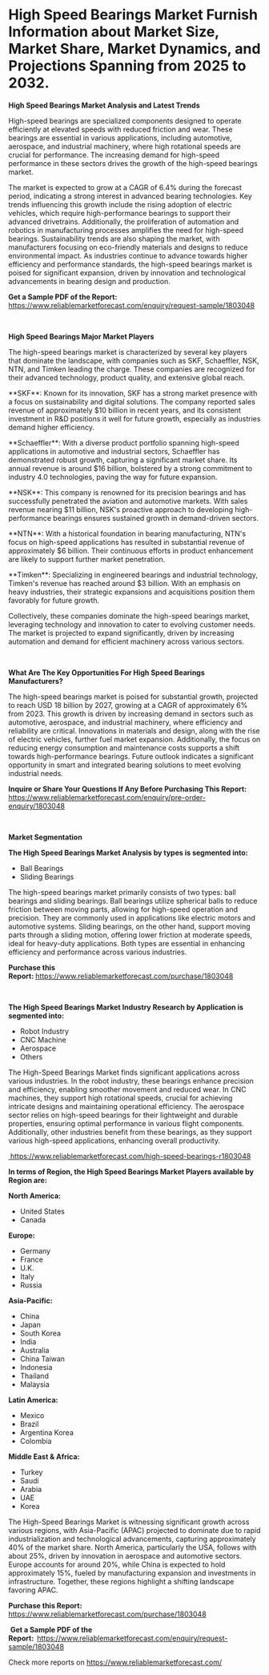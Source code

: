 <p><h1>High Speed Bearings Market Furnish Information about Market Size, Market Share, Market Dynamics, and Projections Spanning from 2025 to 2032.</h1></p><p><strong>High Speed Bearings Market Analysis and Latest Trends</strong></p>
<p><p>High-speed bearings are specialized components designed to operate efficiently at elevated speeds with reduced friction and wear. These bearings are essential in various applications, including automotive, aerospace, and industrial machinery, where high rotational speeds are crucial for performance. The increasing demand for high-speed performance in these sectors drives the growth of the high-speed bearings market.</p><p>The market is expected to grow at a CAGR of 6.4% during the forecast period, indicating a strong interest in advanced bearing technologies. Key trends influencing this growth include the rising adoption of electric vehicles, which require high-performance bearings to support their advanced drivetrains. Additionally, the proliferation of automation and robotics in manufacturing processes amplifies the need for high-speed bearings. Sustainability trends are also shaping the market, with manufacturers focusing on eco-friendly materials and designs to reduce environmental impact. As industries continue to advance towards higher efficiency and performance standards, the high-speed bearings market is poised for significant expansion, driven by innovation and technological advancements in bearing design and production.</p></p>
<p><strong>Get a Sample PDF of the Report:&nbsp;</strong> <a href="https://www.reliablemarketforecast.com/enquiry/request-sample/1803048?utm_campaign=2293&utm_medium=2&utm_source=Github&utm_content=ia&utm_term=10042025&utm_id=high-speed-bearings">https://www.reliablemarketforecast.com/enquiry/request-sample/1803048</a></p>
<p>&nbsp;</p>
<p><strong>High Speed Bearings Major Market Players</strong></p>
<p><p>The high-speed bearings market is characterized by several key players that dominate the landscape, with companies such as SKF, Schaeffler, NSK, NTN, and Timken leading the charge. These companies are recognized for their advanced technology, product quality, and extensive global reach.</p><p>**SKF**: Known for its innovation, SKF has a strong market presence with a focus on sustainability and digital solutions. The company reported sales revenue of approximately $10 billion in recent years, and its consistent investment in R&D positions it well for future growth, especially as industries demand higher efficiency.</p><p>**Schaeffler**: With a diverse product portfolio spanning high-speed applications in automotive and industrial sectors, Schaeffler has demonstrated robust growth, capturing a significant market share. Its annual revenue is around $16 billion, bolstered by a strong commitment to industry 4.0 technologies, paving the way for future expansion.</p><p>**NSK**: This company is renowned for its precision bearings and has successfully penetrated the aviation and automotive markets. With sales revenue nearing $11 billion, NSK's proactive approach to developing high-performance bearings ensures sustained growth in demand-driven sectors.</p><p>**NTN**: With a historical foundation in bearing manufacturing, NTN's focus on high-speed applications has resulted in substantial revenue of approximately $6 billion. Their continuous efforts in product enhancement are likely to support further market penetration.</p><p>**Timken**: Specializing in engineered bearings and industrial technology, Timken's revenue has reached around $3 billion. With an emphasis on heavy industries, their strategic expansions and acquisitions position them favorably for future growth.</p><p>Collectively, these companies dominate the high-speed bearings market, leveraging technology and innovation to cater to evolving customer needs. The market is projected to expand significantly, driven by increasing automation and demand for efficient machinery across various sectors.</p></p>
<p>&nbsp;</p>
<p><strong>What Are The Key Opportunities For High Speed Bearings Manufacturers?</strong></p>
<p><p>The high-speed bearings market is poised for substantial growth, projected to reach USD 18 billion by 2027, growing at a CAGR of approximately 6% from 2023. This growth is driven by increasing demand in sectors such as automotive, aerospace, and industrial machinery, where efficiency and reliability are critical. Innovations in materials and design, along with the rise of electric vehicles, further fuel market expansion. Additionally, the focus on reducing energy consumption and maintenance costs supports a shift towards high-performance bearings. Future outlook indicates a significant opportunity in smart and integrated bearing solutions to meet evolving industrial needs.</p></p>
<p><strong>Inquire or Share Your Questions If Any Before Purchasing This Report:</strong> <a href="https://www.reliablemarketforecast.com/enquiry/pre-order-enquiry/1803048?utm_campaign=2293&utm_medium=2&utm_source=Github&utm_content=ia&utm_term=10042025&utm_id=high-speed-bearings">https://www.reliablemarketforecast.com/enquiry/pre-order-enquiry/1803048</a></p>
<p>&nbsp;</p>
<p><strong>Market Segmentation</strong></p>
<p><strong>The High Speed Bearings Market Analysis by types is segmented into:</strong></p>
<p><ul><li>Ball Bearings</li><li>Sliding Bearings</li></ul></p>
<p><p>The high-speed bearings market primarily consists of two types: ball bearings and sliding bearings. Ball bearings utilize spherical balls to reduce friction between moving parts, allowing for high-speed operation and precision. They are commonly used in applications like electric motors and automotive systems. Sliding bearings, on the other hand, support moving parts through a sliding motion, offering lower friction at moderate speeds, ideal for heavy-duty applications. Both types are essential in enhancing efficiency and performance across various industries.</p></p>
<p><strong>Purchase this Report:&nbsp;</strong><a href="https://www.reliablemarketforecast.com/purchase/1803048?utm_campaign=2293&utm_medium=2&utm_source=Github&utm_content=ia&utm_term=10042025&utm_id=high-speed-bearings">https://www.reliablemarketforecast.com/purchase/1803048</a></p>
<p>&nbsp;</p>
<p><strong>The High Speed Bearings Market Industry Research by Application is segmented into:</strong></p>
<p><ul><li>Robot Industry</li><li>CNC Machine</li><li>Aerospace</li><li>Others</li></ul></p>
<p><p>The High-Speed Bearings Market finds significant applications across various industries. In the robot industry, these bearings enhance precision and efficiency, enabling smoother movement and reduced wear. In CNC machines, they support high rotational speeds, crucial for achieving intricate designs and maintaining operational efficiency. The aerospace sector relies on high-speed bearings for their lightweight and durable properties, ensuring optimal performance in various flight components. Additionally, other industries benefit from these bearings, as they support various high-speed applications, enhancing overall productivity.</p></p>
<p><a href="https://www.reliablemarketforecast.com/high-speed-bearings-r1803048?utm_campaign=2293&utm_medium=2&utm_source=Github&utm_content=ia&utm_term=10042025&utm_id=high-speed-bearings">&nbsp;https://www.reliablemarketforecast.com/high-speed-bearings-r1803048</a></p>
<p><strong>In terms of Region, the High Speed Bearings Market Players available by Region are:</strong></p>
<p>
    <p> <strong> North America: </strong>
        <ul>
            <li>United States</li>
            <li>Canada</li>
        </ul>
        </p> 
    <p> <strong> Europe: </strong>
        <ul>
            <li>Germany</li>
            <li>France</li>
            <li>U.K.</li>
            <li>Italy</li>
            <li>Russia</li>
        </ul>
        </p> 
    <p> <strong> Asia-Pacific: </strong>
        <ul>
            <li>China</li>
            <li>Japan</li>
            <li>South Korea</li>
            <li>India</li>
            <li>Australia</li>
            <li>China Taiwan</li>
            <li>Indonesia</li>
            <li>Thailand</li>
            <li>Malaysia</li>
        </ul>
        </p> 
    <p> <strong> Latin America: </strong>
        <ul>
            <li>Mexico</li>
            <li>Brazil</li>
            <li>Argentina Korea</li>
            <li>Colombia</li>
        </ul>
        </p> 
    <p> <strong> Middle East & Africa: </strong>
        <ul>
            <li>Turkey</li>
            <li>Saudi</li>
            <li>Arabia</li>
            <li>UAE</li>
            <li>Korea</li>
        </ul>
    </p>
    </p>
<p><p>The High-Speed Bearings Market is witnessing significant growth across various regions, with Asia-Pacific (APAC) projected to dominate due to rapid industrialization and technological advancements, capturing approximately 40% of the market share. North America, particularly the USA, follows with about 25%, driven by innovation in aerospace and automotive sectors. Europe accounts for around 20%, while China is expected to hold approximately 15%, fueled by manufacturing expansion and investments in infrastructure. Together, these regions highlight a shifting landscape favoring APAC.</p></p>
<p><strong>Purchase this Report: </strong><a href="https://www.reliablemarketforecast.com/purchase/1803048?utm_campaign=2293&utm_medium=2&utm_source=Github&utm_content=ia&utm_term=10042025&utm_id=high-speed-bearings">https://www.reliablemarketforecast.com/purchase/1803048</a></p>
<p>&nbsp;<strong>Get a Sample PDF of the Report:&nbsp;&nbsp;</strong><a href="https://www.reliablemarketforecast.com/enquiry/request-sample/1803048?utm_campaign=2293&utm_medium=2&utm_source=Github&utm_content=ia&utm_term=10042025&utm_id=high-speed-bearings">https://www.reliablemarketforecast.com/enquiry/request-sample/1803048</a></p>
<p><strong></strong></p>
<p>Check more reports on <a href="https://www.reliablemarketforecast.com/?utm_campaign=2293&utm_medium=2&utm_source=Github&utm_content=ia&utm_term=10042025&utm_id=high-speed-bearings">https://www.reliablemarketforecast.com/</a></p>